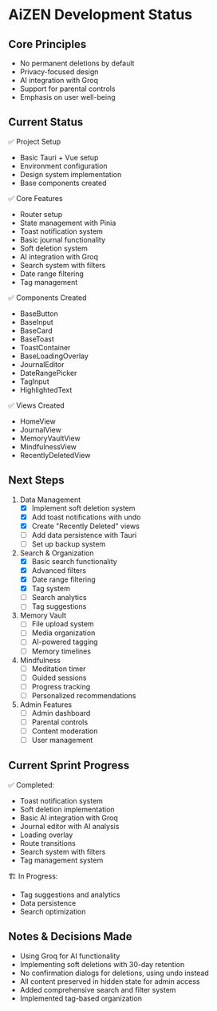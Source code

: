 # AiZEN Development Status

## Core Principles
- No permanent deletions by default
- Privacy-focused design
- AI integration with Groq
- Support for parental controls
- Emphasis on user well-being

## Current Status
✅ Project Setup
- Basic Tauri + Vue setup
- Environment configuration
- Design system implementation
- Base components created

✅ Core Features
- Router setup
- State management with Pinia
- Toast notification system
- Basic journal functionality
- Soft deletion system
- AI integration with Groq
- Search system with filters
- Date range filtering
- Tag management

✅ Components Created
- BaseButton
- BaseInput
- BaseCard
- BaseToast
- ToastContainer
- BaseLoadingOverlay
- JournalEditor
- DateRangePicker
- TagInput
- HighlightedText

✅ Views Created
- HomeView
- JournalView
- MemoryVaultView
- MindfulnessView
- RecentlyDeletedView

## Next Steps
1. Data Management
   - [x] Implement soft deletion system
   - [x] Add toast notifications with undo
   - [x] Create "Recently Deleted" views
   - [ ] Add data persistence with Tauri
   - [ ] Set up backup system

2. Search & Organization
   - [x] Basic search functionality
   - [x] Advanced filters
   - [x] Date range filtering
   - [x] Tag system
   - [ ] Search analytics
   - [ ] Tag suggestions

3. Memory Vault
   - [ ] File upload system
   - [ ] Media organization
   - [ ] AI-powered tagging
   - [ ] Memory timelines

4. Mindfulness
   - [ ] Meditation timer
   - [ ] Guided sessions
   - [ ] Progress tracking
   - [ ] Personalized recommendations

5. Admin Features
   - [ ] Admin dashboard
   - [ ] Parental controls
   - [ ] Content moderation
   - [ ] User management

## Current Sprint Progress
✅ Completed:
- Toast notification system
- Soft deletion implementation
- Basic AI integration with Groq
- Journal editor with AI analysis
- Loading overlay
- Route transitions
- Search system with filters
- Tag management system

🏗️ In Progress:
- Tag suggestions and analytics
- Data persistence
- Search optimization

## Notes & Decisions Made
- Using Groq for AI functionality
- Implementing soft deletions with 30-day retention
- No confirmation dialogs for deletions, using undo instead
- All content preserved in hidden state for admin access
- Added comprehensive search and filter system
- Implemented tag-based organization